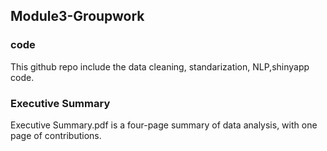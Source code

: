 ## Module3-Groupwork
### code
This github repo include the data cleaning, standarization, NLP,shinyapp code.

### Executive Summary
Executive Summary.pdf is a four-page summary of data analysis, with one page of contributions.




